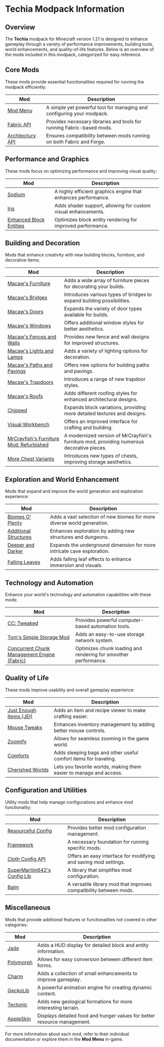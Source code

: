 # Techia Modpack Information

## Overview

The **Techia** modpack for Minecraft version 1.21 is designed to enhance gameplay through a variety of performance improvements, building tools, world enhancements, and quality-of-life features. Below is an overview of the mods included in this modpack, categorized for easy reference.

## Core Mods

These mods provide essential functionalities required for running the modpack efficiently:

| Mod | Description |
| --- | ----------- |
| [Mod Menu](https://modrinth.com/mod/modmenu) | A simple yet powerful tool for managing and configuring your modpack. |
| [Fabric API](https://modrinth.com/mod/fabric-api) | Provides necessary libraries and tools for running Fabric-based mods. |
| [Architectury API](https://modrinth.com/mod/architectury-api) | Ensures compatibility between mods running on both Fabric and Forge. |

## Performance and Graphics

These mods focus on optimizing performance and improving visual quality:

| Mod | Description |
| --- | ----------- |
| [Sodium](https://modrinth.com/mod/sodium) | A highly efficient graphics engine that enhances performance. |
| [Iris](https://modrinth.com/mod/iris) | Adds shader support, allowing for custom visual enhancements. |
| [Enhanced Block Entities](https://modrinth.com/mod/ebe) | Optimizes block entity rendering for improved performance. |

## Building and Decoration

Mods that enhance creativity with new building blocks, furniture, and decorative items:

| Mod | Description |
| --- | ----------- |
| [Macaw's Furniture](https://modrinth.com/mod/macaws-furniture) | Adds a wide array of furniture pieces for decorating your builds. |
| [Macaw's Bridges](https://modrinth.com/mod/macaws-bridges) | Introduces various types of bridges to expand building possibilities. |
| [Macaw's Doors](https://modrinth.com/mod/macaws-doors) | Expands the variety of door types available for builds. |
| [Macaw's Windows](https://modrinth.com/mod/macaws-windows) | Offers additional window styles for better aesthetics. |
| [Macaw's Fences and Walls](https://modrinth.com/mod/macaws-fences-and-walls) | Provides new fence and wall designs for improved structures. |
| [Macaw's Lights and Lamps](https://modrinth.com/mod/macaws-lights-and-lamps) | Adds a variety of lighting options for decoration. |
| [Macaw's Paths and Pavings](https://modrinth.com/mod/macaws-paths-and-pavings) | Offers new options for building paths and pavings. |
| [Macaw's Trapdoors](https://modrinth.com/mod/macaws-trapdoors) | Introduces a range of new trapdoor styles. |
| [Macaw's Roofs](https://modrinth.com/mod/macaws-roofs) | Adds different roofing styles for enhanced architectural designs. |
| [Chipped](https://modrinth.com/mod/chipped) | Expands block variations, providing more detailed textures and designs. |
| [Visual Workbench](https://modrinth.com/mod/visual-workbench) | Offers an improved interface for crafting and building. |
| [MrCrayfish's Furniture Mod: Refurbished](https://www.curseforge.com/minecraft/mc-mods/refurbished-furniture) | A modernized version of MrCrayfish's furniture mod, providing numerous decorative pieces. |
| [More Chest Variants](https://modrinth.com/mod/more-chests-variants) | Introduces new types of chests, improving storage aesthetics. |

## Exploration and World Enhancement

Mods that expand and improve the world generation and exploration experience:

| Mod | Description |
| --- | ----------- |
| [Biomes O' Plenty](https://modrinth.com/mod/biomes-o-plenty) | Adds a vast selection of new biomes for more diverse world generation. |
| [Additional Structures](https://modrinth.com/mod/additional-structures) | Enhances exploration by adding new structures and dungeons. |
| [Deeper and Darker](https://modrinth.com/mod/deeper-and-darker) | Expands the underground dimension for more intricate cave exploration. |
| [Falling Leaves](https://modrinth.com/mod/fallingleaves) | Adds falling leaf effects to enhance immersion and visuals. |

## Technology and Automation

Enhance your world's technology and automation capabilities with these mods:

| Mod | Description |
| --- | ----------- |
| [CC: Tweaked](https://modrinth.com/mod/cc-tweaked) | Provides powerful computer-based automation tools. |
| [Tom's Simple Storage Mod](https://modrinth.com/mod/toms-storage) | Adds an easy-to-use storage network system. |
| [Concurrent Chunk Management Engine (Fabric)](https://modrinth.com/mod/c2me-fabric) | Optimizes chunk loading and rendering for smoother performance. |

## Quality of Life

These mods improve usability and overall gameplay experience:

| Mod | Description |
| --- | ----------- |
| [Just Enough Items (JEI)](https://modrinth.com/mod/jei) | Adds an item and recipe viewer to make crafting easier. |
| [Mouse Tweaks](https://modrinth.com/mod/mouse-tweaks) | Enhances inventory management by adding better mouse controls. |
| [Zoomify](https://modrinth.com/mod/zoomify) | Allows for seamless zooming in the game world. |
| [Comforts](https://modrinth.com/mod/comforts) | Adds sleeping bags and other useful comfort items for traveling. |
| [Cherished Worlds](https://modrinth.com/mod/cherished-worlds) | Lets you favorite worlds, making them easier to manage and access. |

## Configuration and Utilities

Utility mods that help manage configurations and enhance mod functionality:

| Mod | Description |
| --- | ----------- |
| [Resourceful Config](https://modrinth.com/mod/resourceful-config) | Provides better mod configuration management. |
| [Framework](https://curseforge.com/minecraft/mc-mods/framework) | A necessary foundation for running specific mods. |
| [Cloth Config API](https://modrinth.com/mod/cloth-config) | Offers an easy interface for modifying and saving mod settings. |
| [SuperMartijn642's Config Lib](https://modrinth.com/mod/supermartijn642s-config-lib) | A library that simplifies mod configuration. |
| [Balm](https://modrinth.com/mod/balm) | A versatile library mod that improves compatibility between mods. |

## Miscellaneous

Mods that provide additional features or functionalities not covered in other categories:

| Mod | Description |
| --- | ----------- |
| [Jade](https://modrinth.com/mod/jade) | Adds a HUD display for detailed block and entity information. |
| [Polymorph](https://modrinth.com/mod/polymorph) | Allows for easy conversion between different item forms. |
| [Charm](https://modrinth.com/mod/charm) | Adds a collection of small enhancements to improve gameplay. |
| [GeckoLib](https://modrinth.com/mod/geckolib) | A powerful animation engine for creating dynamic content. |
| [Tectonic](https://modrinth.com/mod/tectonic) | Adds new geological formations for more interesting terrain. |
| [AppleSkin](https://modrinth.com/mod/appleskin) | Displays detailed food and hunger values for better resource management. |

For more information about each mod, refer to their individual documentation or explore them in the **Mod Menu** in-game.
